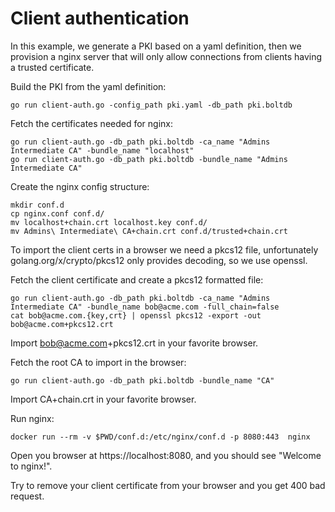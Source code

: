 # Client authentication

In this example, we generate a PKI based on a yaml definition, then we
provision a nginx server that will only allow connections from clients
having a trusted certificate.

Build the PKI from the yaml definition:

```
go run client-auth.go -config_path pki.yaml -db_path pki.boltdb
```

Fetch the certificates needed for nginx:

```
go run client-auth.go -db_path pki.boltdb -ca_name "Admins Intermediate CA" -bundle_name "localhost"
go run client-auth.go -db_path pki.boltdb -bundle_name "Admins Intermediate CA"
```

Create the nginx config structure:

```
mkdir conf.d
cp nginx.conf conf.d/
mv localhost+chain.crt localhost.key conf.d/
mv Admins\ Intermediate\ CA+chain.crt conf.d/trusted+chain.crt
```

To import the client certs in a browser we need a pkcs12 file, unfortunately
golang.org/x/crypto/pkcs12 only provides decoding, so we use openssl.

Fetch the client certificate and create a pkcs12 formatted file:

```
go run client-auth.go -db_path pki.boltdb -ca_name "Admins Intermediate CA" -bundle_name bob@acme.com -full_chain=false
cat bob@acme.com.{key,crt} | openssl pkcs12 -export -out bob@acme.com+pkcs12.crt
```

Import bob@acme.com+pkcs12.crt in your favorite browser.

Fetch the root CA to import in the browser:

```
go run client-auth.go -db_path pki.boltdb -bundle_name "CA"
```

Import CA+chain.crt in your favorite browser.

Run nginx:

```
docker run --rm -v $PWD/conf.d:/etc/nginx/conf.d -p 8080:443  nginx
```

Open you browser at https://localhost:8080, and you should see "Welcome to
nginx!".

Try to remove your client certificate from your browser and you get 400 bad
request.
